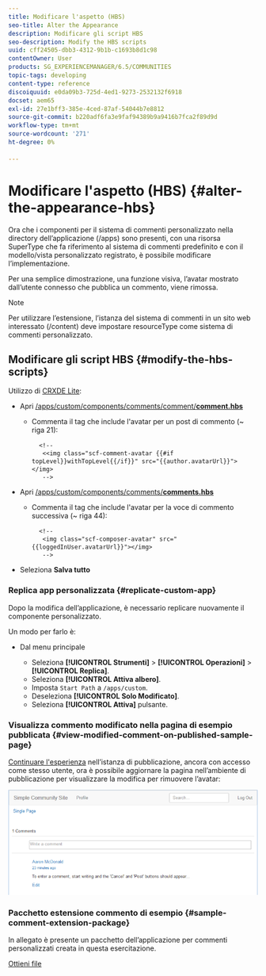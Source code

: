 ```yaml
---
title: Modificare l'aspetto (HBS)
seo-title: Alter the Appearance
description: Modificare gli script HBS
seo-description: Modify the HBS scripts
uuid: cff24505-dbb3-4312-9b1b-c1693b8d1c98
contentOwner: User
products: SG_EXPERIENCEMANAGER/6.5/COMMUNITIES
topic-tags: developing
content-type: reference
discoiquuid: e0da09b3-725d-4ed1-9273-2532132f6918
docset: aem65
exl-id: 27e1bff3-385e-4ced-87af-54044b7e8812
source-git-commit: b220adf6fa3e9faf94389b9a9416b7fca2f89d9d
workflow-type: tm+mt
source-wordcount: '271'
ht-degree: 0%

---
```


# Modificare l&#39;aspetto (HBS) {#alter-the-appearance-hbs}

Ora che i componenti per il sistema di commenti personalizzato nella directory dell’applicazione (/apps) sono presenti, con una risorsa SuperType che fa riferimento al sistema di commenti predefinito e con il modello/vista personalizzato registrato, è possibile modificare l’implementazione.

Per una semplice dimostrazione, una funzione visiva, l’avatar mostrato dall’utente connesso che pubblica un commento, viene rimossa.

>[!NOTE]
>
>Per utilizzare l’estensione, l’istanza del sistema di commenti in un sito web interessato (/content) deve impostare resourceType come sistema di commenti personalizzato.

## Modificare gli script HBS {#modify-the-hbs-scripts}

Utilizzo di [CRXDE Lite](/help/sites-developing/developing-with-crxde-lite.md):

* Apri [/apps/custom/components/comments/comment/**comment.hbs**](https://localhost:4502/crx/de/index.jsp#/apps/custom/components/comments/comment/comment.hbs)

   * Commenta il tag che include l&#39;avatar per un post di commento (~ riga 21):

      ```
        <!--
         <<img class="scf-comment-avatar {{#if topLevel}}withTopLevel{{/if}}" src="{{author.avatarUrl}}"></img>
         -->
      ```

* Apri [/apps/custom/components/comments/**comments.hbs**](https://localhost:4502/crx/de/index.jsp#/apps/custom/components/comments/comments.hbs)

   * Commenta il tag che include l&#39;avatar per la voce di commento successiva (~ riga 44):

      ```
        <!--
         <img class="scf-composer-avatar" src="{{loggedInUser.avatarUrl}}"></img>
         -->
      ```

* Seleziona **Salva tutto**

### Replica app personalizzata {#replicate-custom-app}

Dopo la modifica dell’applicazione, è necessario replicare nuovamente il componente personalizzato.

Un modo per farlo è:

* Dal menu principale

   * Seleziona **[!UICONTROL Strumenti]** > **[!UICONTROL Operazioni]** > **[!UICONTROL Replica]**.
   * Seleziona **[!UICONTROL Attiva albero]**.
   * Imposta `Start Path` a `/apps/custom`.
   * Deseleziona **[!UICONTROL Solo Modificato]**.
   * Seleziona **[!UICONTROL Attiva]** pulsante.

### Visualizza commento modificato nella pagina di esempio pubblicata {#view-modified-comment-on-published-sample-page}

[Continuare l&#39;esperienza](/help/communities/extend-sample-page.md#publish-sample-page) nell’istanza di pubblicazione, ancora con accesso come stesso utente, ora è possibile aggiornare la pagina nell’ambiente di pubblicazione per visualizzare la modifica per rimuovere l’avatar:

![view-modified-content](assets/view-modified-content.png)

### Pacchetto estensione commento di esempio {#sample-comment-extension-package}

In allegato è presente un pacchetto dell’applicazione per commenti personalizzati creata in questa esercitazione.

[Ottieni file](assets/sample-comment-extension-6-1-fp3.zip)
